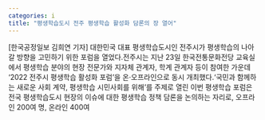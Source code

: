```yaml
---
categories: i
title: "평생학습도시 전주 평생학습 활성화 담론의 장 열어"
---
```

[한국공정일보 김희연 기자] 대한민국 대표 평생학습도시인 전주시가 평생학습의 나아갈 방향을 고민하기 위한 포럼을 열었다.전주시는 지난 23일 한국전통문화전당 교육실에서 평생학습 분야의 현장 전문가와 지자체 관계자, 학계 관계자 등이 참여한 가운데 ‘2022 전주시 평생학습 활성화 포럼’을 온·오프라인으로 동시 개최했다.‘국민과 함께하는 새로운 사회 계약, 평생학습 시민사회를 위해’를 주제로 열린 이번 평생학습 포럼은 전국 평생학습도시 현장의 이슈에 대한 평생학습 정책 담론을 논의하는 자리로, 오프라인 200여 명, 온라인 400여